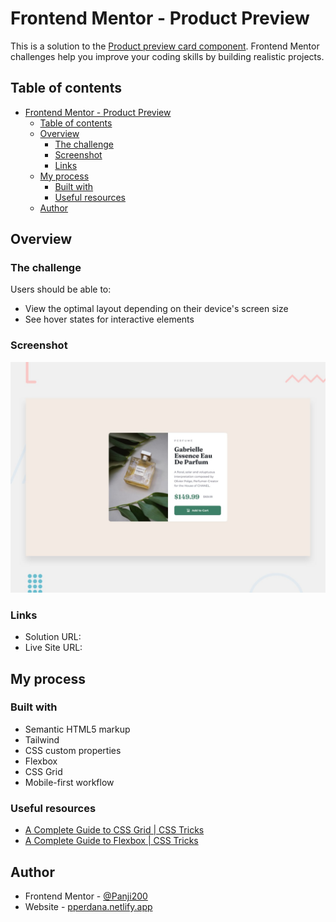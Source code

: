 # Frontend Mentor - Product Preview

This is a solution to the [Product preview card component](https://www.frontendmentor.io/challenges/product-preview-card-component-GO7UmttRfa). Frontend Mentor challenges help you improve your coding skills by building realistic projects.

## Table of contents

- [Frontend Mentor - Product Preview](#frontend-mentor---product-preview)
  - [Table of contents](#table-of-contents)
  - [Overview](#overview)
    - [The challenge](#the-challenge)
    - [Screenshot](#screenshot)
    - [Links](#links)
  - [My process](#my-process)
    - [Built with](#built-with)
    - [Useful resources](#useful-resources)
  - [Author](#author)

## Overview

### The challenge

Users should be able to:

- View the optimal layout depending on their device's screen size
- See hover states for interactive elements

### Screenshot

![](./public/desktop-preview.jpg)

### Links

- Solution URL:
- Live Site URL:

## My process

### Built with

- Semantic HTML5 markup
- Tailwind
- CSS custom properties
- Flexbox
- CSS Grid
- Mobile-first workflow

### Useful resources

- [A Complete Guide to CSS Grid | CSS Tricks ](https://css-tricks.com/snippets/css/complete-guide-grid/)
- [A Complete Guide to Flexbox | CSS Tricks](https://css-tricks.com/snippets/css/a-guide-to-flexbox)

## Author

- Frontend Mentor - [@Panji200](https://www.frontendmentor.io/profile/Panji200)
- Website - [pperdana.netlify.app](https://pperdana.netlify.app)
